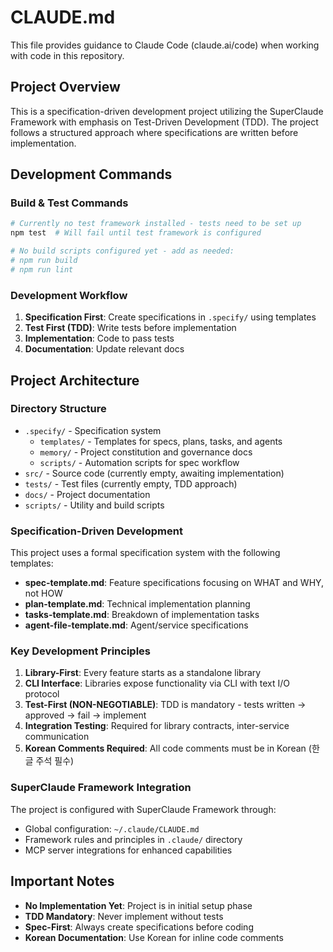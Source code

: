 # CLAUDE.md

This file provides guidance to Claude Code (claude.ai/code) when working with code in this repository.

## Project Overview

This is a specification-driven development project utilizing the SuperClaude Framework with emphasis on Test-Driven Development (TDD). The project follows a structured approach where specifications are written before implementation.

## Development Commands

### Build & Test Commands
```bash
# Currently no test framework installed - tests need to be set up
npm test  # Will fail until test framework is configured

# No build scripts configured yet - add as needed:
# npm run build
# npm run lint
```

### Development Workflow
1. **Specification First**: Create specifications in `.specify/` using templates
2. **Test First (TDD)**: Write tests before implementation
3. **Implementation**: Code to pass tests
4. **Documentation**: Update relevant docs

## Project Architecture

### Directory Structure
- `.specify/` - Specification system
  - `templates/` - Templates for specs, plans, tasks, and agents
  - `memory/` - Project constitution and governance docs
  - `scripts/` - Automation scripts for spec workflow
- `src/` - Source code (currently empty, awaiting implementation)
- `tests/` - Test files (currently empty, TDD approach)
- `docs/` - Project documentation
- `scripts/` - Utility and build scripts

### Specification-Driven Development
This project uses a formal specification system with the following templates:
- **spec-template.md**: Feature specifications focusing on WHAT and WHY, not HOW
- **plan-template.md**: Technical implementation planning
- **tasks-template.md**: Breakdown of implementation tasks
- **agent-file-template.md**: Agent/service specifications

### Key Development Principles
1. **Library-First**: Every feature starts as a standalone library
2. **CLI Interface**: Libraries expose functionality via CLI with text I/O protocol
3. **Test-First (NON-NEGOTIABLE)**: TDD is mandatory - tests written → approved → fail → implement
4. **Integration Testing**: Required for library contracts, inter-service communication
5. **Korean Comments Required**: All code comments must be in Korean (한글 주석 필수)

### SuperClaude Framework Integration
The project is configured with SuperClaude Framework through:
- Global configuration: `~/.claude/CLAUDE.md`
- Framework rules and principles in `.claude/` directory
- MCP server integrations for enhanced capabilities

## Important Notes

- **No Implementation Yet**: Project is in initial setup phase
- **TDD Mandatory**: Never implement without tests
- **Spec-First**: Always create specifications before coding
- **Korean Documentation**: Use Korean for inline code comments
